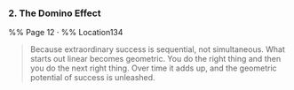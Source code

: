 ### 2. The Domino Effect
%% Page 12 · %% Location134 
> Because extraordinary success is sequential, not simultaneous. What starts out linear becomes geometric. You do the right thing and then you do the next right thing. Over time it adds up, and the geometric potential of success is unleashed. 
